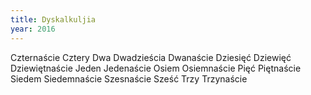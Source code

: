 ```yaml
---
title: Dyskalkuljia
year: 2016
---
```


Czternaście
Cztery
Dwa
Dwadzieścia
Dwanaście
Dziesięć
Dziewięć
Dziewiętnaście
Jeden
Jedenaście
Osiem
Osiemnaście
Pięć
Piętnaście
Siedem
Siedemnaście
Szesnaście
Sześć
Trzy
Trzynaście
